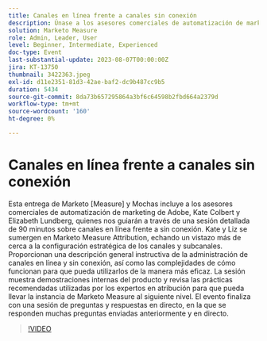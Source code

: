 ```yaml
---
title: Canales en línea frente a canales sin conexión
description: Únase a los asesores comerciales de automatización de marketing de Adobe, Kate Colbert y Elizabeth Lundberg, para una sesión exhaustiva de 90 minutos sobre la optimización de canales en línea y sin conexión con Marketo Measure Attribution, que incluye configuraciones estratégicas, prácticas recomendadas y preguntas y respuestas en directo.
solution: Marketo Measure
role: Admin, Leader, User
level: Beginner, Intermediate, Experienced
doc-type: Event
last-substantial-update: 2023-08-07T00:00:00Z
jira: KT-13750
thumbnail: 3422363.jpeg
exl-id: d11e2351-81d3-42ae-baf2-dc9b487cc9b5
duration: 5434
source-git-commit: 8da73b657295864a3bf6c64598b2fbd664a2379d
workflow-type: tm+mt
source-wordcount: '160'
ht-degree: 0%

---
```


# Canales en línea frente a canales sin conexión

Esta entrega de Marketo [Measure] y Mochas incluye a los asesores comerciales de automatización de marketing de Adobe, Kate Colbert y Elizabeth Lundberg, quienes nos guiarán a través de una sesión detallada de 90 minutos sobre canales en línea frente a sin conexión. Kate y Liz se sumergen en Marketo Measure Attribution, echando un vistazo más de cerca a la configuración estratégica de los canales y subcanales. Proporcionan una descripción general instructiva de la administración de canales en línea y sin conexión, así como las complejidades de cómo funcionan para que pueda utilizarlos de la manera más eficaz. La sesión muestra demostraciones internas del producto y revisa las prácticas recomendadas utilizadas por los expertos en atribución para que pueda llevar la instancia de Marketo Measure al siguiente nivel. El evento finaliza con una sesión de preguntas y respuestas en directo, en la que se responden muchas preguntas enviadas anteriormente y en directo.

>[!VIDEO](https://video.tv.adobe.com/v/3422363/?learn=on)
